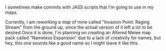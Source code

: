 I sometimes make commits with JASS scripts that I'm going to use in my maps.

Currently, I am reworking a map of mine called "Invasion Point: Raging Stream" from the ground up, since the actual version of it left a lot to be desired
Once it is done, I'm planning on creating an Altered Melee map pack called "Nameless Expansion" due to a lack of creativity for names, but hey, this one sounds like a good name so I might leave it like this.

